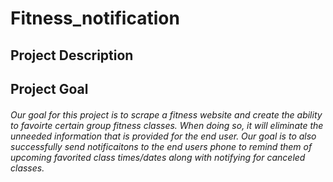 # **Fitness_notification**

## Project Description 

## Project Goal
###### Our goal for this project is to scrape a fitness website and create the ability to favoirte certain group fitness classes. When doing so, it will eliminate the unneeded information that is provided for the end user. Our goal is to also successfully send notificaitons to the end users phone to remind them of upcoming favorited class times/dates along with notifying for canceled classes. 
